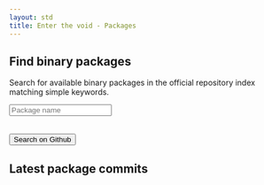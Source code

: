 ```yaml
---
layout: std
title: Enter the void - Packages
---
```


<div>
<h2>Find binary packages</h2>
 <p>Search for available binary packages in the official repository index matching simple keywords.</p>
 <form method="GET" action="https://github.com/void-linux/void-packages/search" onkeypress="return event.keyCode != 13;">
 <input type="hidden" name="q[]" value="filename:template path:/srcpkgs" />
 <input type="text" name="q[]" placeholder="Package name" id="voidSearch_box" onkeyup="if(window.voidSearch)window.voidSearch()" />
 <input type="hidden" name="s" value="indexed" />
 <table id="voidSearch_result"></table>
 <button type="submit">Search on Github</button>
 </form>
 <script src="/assets/js/voidsearch.js" async></script>

<h2>Latest package commits <span class="rssdev"><a href="https://github.com/void-linux/void-packages/commits/master.atom" title="Subscribe to void-packages"><i class="fa fa-rss fa-lg"></i></a></span></h2>
 <ul>
  <script src="/assets/js/voidcommits.js"></script>
  <script src="https://api.github.com/repos/voidlinux/void-packages/commits?page=1&amp;per_page=10&amp;callback=voidcommits&amp;sha=master"></script>
 </ul>
</div>

